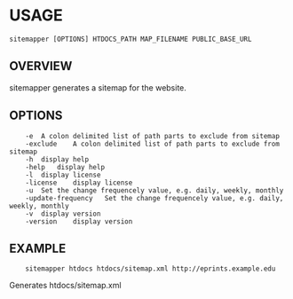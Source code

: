 # USAGE

    sitemapper [OPTIONS] HTDOCS_PATH MAP_FILENAME PUBLIC_BASE_URL

## OVERVIEW

sitemapper generates a sitemap for the website.

## OPTIONS

```
	-e	A colon delimited list of path parts to exclude from sitemap
	-exclude	A colon delimited list of path parts to exclude from sitemap
	-h	display help
	-help	display help
	-l	display license
	-license	display license
	-u	Set the change frequencely value, e.g. daily, weekly, monthly
	-update-frequency	Set the change frequencely value, e.g. daily, weekly, monthly
	-v	display version
	-version	display version
```

## EXAMPLE

```
    sitemapper htdocs htdocs/sitemap.xml http://eprints.example.edu
```

Generates htdocs/sitemap.xml

